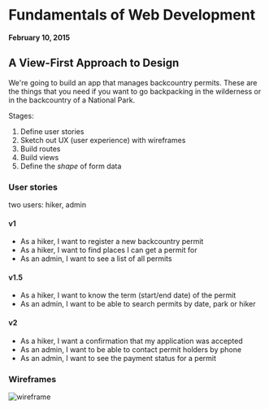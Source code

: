 # Fundamentals of Web Development

**February 10, 2015**

## A View-First Approach to Design

We're going to build an app that manages backcountry permits. These are the things that you need if you want to go backpacking in the wilderness or in the backcountry of a National Park.

Stages:

1. Define user stories
1. Sketch out UX (user experience) with wireframes
1. Build routes
1. Build views
1. Define the _shape_ of form data

### User stories

two users: hiker, admin

#### v1
- As a hiker, I want to register a new backcountry permit
- As a hiker, I want to find places I can get a permit for
- As an admin, I want to see a list of all permits

#### v1.5
- As a hiker, I want to know the term (start/end date) of the permit
- As an admin, I want to be able to search permits by date, park or hiker

#### v2
- As a hiker, I want a confirmation that my application was accepted
- As an admin, I want to be able to contact permit holders by phone
- As an admin, I want to see the payment status for a permit

### Wireframes

![wireframe](http://cl.ly/image/0g1X2k0e1w3K/backcountry-wireframe.jpg)
